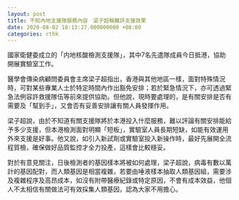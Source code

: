 ```yaml
---
layout: post
title: 不知內地支援隊服務內容　梁子超稱難評支援效果
date: 2020-08-02 18:13:27.000000000 +08:00
categories: rthk
---
```


國家衛健委成立的「内地核酸檢測支援隊」，其中7名先遣隊成員今日抵港，協助開展實驗室工作。

醫學會傳染病顧問委員會主席梁子超指出，香港與其他地區一樣，面對特殊情況時，可對某些專業人士於特定時間內作出豁免安排；若於緊急情況下，亦可透過緊急法例容許救援隊伍等前來提供協助。但他說，現時要處理的，是有關安排是否有需要及「幫到手」，又會否有妥善安排讓有關人員發揮作用。

梁子超說，由於不知道有關支援隊將於本港投入什麼服務，難以評論有關安排能給予多少支援，但本港檢測面對明顯「短板」，實驗室人員長期短缺，如能有效運用外來支援是好事。他又說，如引入新試劑或實驗室投入新操作時，最好先展開全流程質檢，確保做好品質監控才全力投產，這樣會比較穩妥。

對於有意見關注，日後檢測者的基因樣本將被如何處理，梁子超說，病毒有數以萬計的基因配對，而人類基因是相當複雜，若要由唾液樣本抽取人類基因組，需要涉及複雜程序及高昂成本，如沒有附帶醫療紀錄或特定原因，不會有成本效益，他個人不太相信有關做法可有效採集人類基因，認為大家不用擔心。
